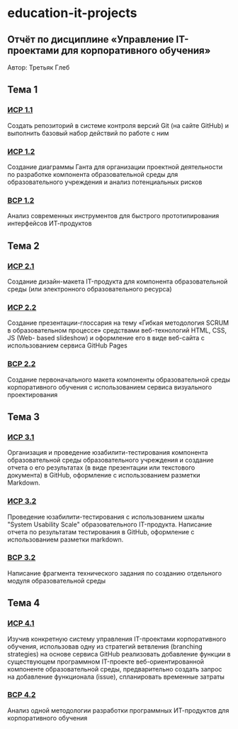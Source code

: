 # education-it-projects

## Отчёт по дисциплине «Управление IT-проектами для корпоративного обучения»

Автор: Третьяк Глеб

## Тема 1

### [ИСР 1.1](theme1/ISR1.1.md)

Создать репозиторий в системе контроля версий Git (на сайте GitHub) и выполнить базовый набор действий по работе с ним

### [ИСР 1.2](theme1/ISR1.2.md)

Создание диаграммы Ганта для организации проектной деятельности по разработке компонента образовательной среды для образовательного учреждения и анализ потенциальных рисков

### [ВСР 1.2](theme1/VSR1.1.md)

Анализ современных инструментов для быстрого прототипирования интерфейсов ИТ-продуктов

## Тема 2

### [ИСР 2.1](theme2/ISR2.1.md)

Создание дизайн-макета IT-продукта для компонента образовательной среды (или электронного образовательного ресурса)

### [ИСР 2.2](theme2/ISR2.2.md)

Создание презентации-глоссария на тему «Гибкая методология SCRUM в образовательном процессе» средствами веб-технологий HTML, CSS, JS (Web- based slideshow) и оформление его в виде веб-сайта с использованием сервиса GitHub Pages

### [ВСР 2.2](theme2/VSR2.2.md)

Создание первоначального макета компоненты образовательной среды корпоративного обучения с использованием сервиса визуального проектирования

## Тема 3

### [ИСР 3.1](theme3/ISR3.1.md)

Организация и проведение юзабилити-тестирования компонента образовательной среды образовательного учреждения и создание отчета о его результатах (в виде презентации или текстового документа) в GitHub, оформление с использованием разметки Markdown.

### [ИСР 3.2](theme3/ISR3.2.md)

Проведение юзабилити-тестирования с использованием шкалы "System Usability Scale" образовательного IT-продукта. Написание отчета по результатам тестирования в GitHub, оформление с использованием разметки markdown.

### [ВСР 3.2](theme3/VSR3.2.md)

Написание фрагмента технического задания по созданию отдельного модуля образовательной среды 

## Тема 4

### [ИСР 4.1](theme4/ISR4.1.md)

Изучив конкретную систему управления IT-проектами корпоративного обучения, использовав одну из стратегий ветвления (branching strategies) на основе сервиса GitHub реализовать добавление функции в существующем программном IT-проекте веб-ориентированной компоненте образовательной среды, предварительно создать запрос на добавление функционала (issue), спланировать временные затраты

### [ВСР 4.2](theme4/VSR4.2.md)

Анализ одной методологии разработки программных ИТ-продуктов для корпоративного обучения 